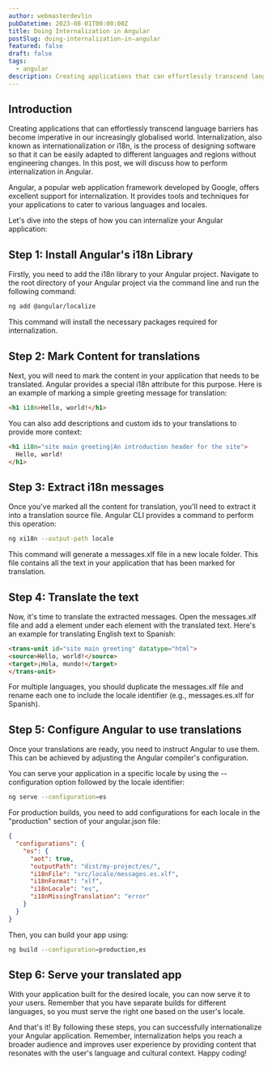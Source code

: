 ```yaml
---
author: webmasterdevlin
pubDatetime: 2023-08-01T00:00:00Z
title: Doing Internalization in Angular
postSlug: doing-internalization-in-angular
featured: false
draft: false
tags:
  - angular
description: Creating applications that can effortlessly transcend language barriers has become imperative in our increasingly globalised world. Internalization, also known as internationalization or i18n, is the…
---
```


## Introduction

Creating applications that can effortlessly transcend language barriers has become imperative in our increasingly globalised world. Internalization, also known as internationalization or i18n, is the process of designing software so that it can be easily adapted to different languages and regions without engineering changes. In this post, we will discuss how to perform internalization in Angular.

Angular, a popular web application framework developed by Google, offers excellent support for internalization. It provides tools and techniques for your applications to cater to various languages and locales.

Let's dive into the steps of how you can internalize your Angular application:

## Step 1: Install Angular's i18n Library

Firstly, you need to add the i18n library to your Angular project. Navigate to the root directory of your Angular project via the command line and run the following command:

```bash
ng add @angular/localize
```

This command will install the necessary packages required for internalization.

## Step 2: Mark Content for translations

Next, you will need to mark the content in your application that needs to be translated. Angular provides a special i18n attribute for this purpose. Here is an example of marking a simple greeting message for translation:

```html
<h1 i18n>Hello, world!</h1>
```

You can also add descriptions and custom ids to your translations to provide more context:

```html
<h1 i18n="site main greeting|An introduction header for the site">
  Hello, world!
</h1>
```

## Step 3: Extract i18n messages

Once you've marked all the content for translation, you'll need to extract it into a translation source file. Angular CLI provides a command to perform this operation:

```bash
ng xi18n --output-path locale
```

This command will generate a messages.xlf file in a new locale folder. This file contains all the text in your application that has been marked for translation.

## Step 4: Translate the text

Now, it's time to translate the extracted messages. Open the messages.xlf file and add a <target> element under each <source> element with the translated text. Here's an example for translating English text to Spanish:

```html
<trans-unit id="site main greeting" datatype="html">
<source>Hello, world!</source>
<target>¡Hola, mundo!</target>
</trans-unit>
```

For multiple languages, you should duplicate the messages.xlf file and rename each one to include the locale identifier (e.g., messages.es.xlf for Spanish).

## Step 5: Configure Angular to use translations

Once your translations are ready, you need to instruct Angular to use them. This can be achieved by adjusting the Angular compiler's configuration.

You can serve your application in a specific locale by using the --configuration option followed by the locale identifier:

```bash
ng serve --configuration=es
```

For production builds, you need to add configurations for each locale in the "production" section of your angular.json file:

```json
{
  "configurations": {
    "es": {
      "aot": true,
      "outputPath": "dist/my-project/es/",
      "i18nFile": "src/locale/messages.es.xlf",
      "i18nFormat": "xlf",
      "i18nLocale": "es",
      "i18nMissingTranslation": "error"
    }
  }
}
```

Then, you can build your app using:

```bash
ng build --configuration=production,es
```

## Step 6: Serve your translated app

With your application built for the desired locale, you can now serve it to your users. Remember that you have separate builds for different languages, so you must serve the right one based on the user's locale.

And that's it! By following these steps, you can successfully internationalize your Angular application. Remember, internalization helps you reach a broader audience and improves user experience by providing content that resonates with the user's language and cultural context. Happy coding!
